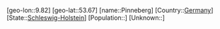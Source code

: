 ﻿---
location: [53.67,9.82]
type: City
tags:
- geo/City


SpocWebEntityId: 33376
isDeleted: false
confidential: public

---
[geo-lon::9.82]
[geo-lat::53.67]
[name::Pinneberg]
[Country::[Germany](geo/Continent/Europe/Germany.md)]
[State::[Schleswig-Holstein](geo/Continent/Europe/Germany/Schleswig-Holstein.md)]
[Population::]
[Unknown::]

